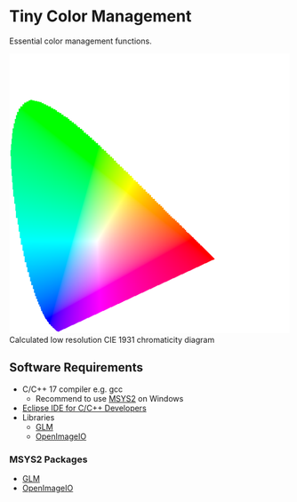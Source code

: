 # Tiny Color Management

Essential color management functions.  

![](CIE-1931.png)  
Calculated low resolution CIE 1931 chromaticity diagram  

## Software Requirements

* C/C++ 17 compiler e.g. gcc  
   * Recommend to use [MSYS2](https://www.msys2.org/) on Windows  
* [Eclipse IDE for C/C++ Developers](https://www.eclipse.org/downloads/packages/release/2022-03/r/eclipse-ide-cc-developers)  
* Libraries  
   * [GLM](https://github.com/g-truc/glm)  
   * [OpenImageIO](https://github.com/OpenImageIO/oiio)  


### MSYS2 Packages

* [GLM](https://packages.msys2.org/package/mingw-w64-x86_64-glm)  
* [OpenImageIO](https://packages.msys2.org/package/mingw-w64-x86_64-openimageio)  

